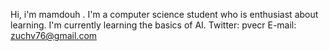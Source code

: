 Hi, i'm mamdouh .
I'm a computer science student who is enthusiast about learning.
I'm currently learning the basics of AI.
Twitter: pvecr
E-mail: zuchv76@gmail.com
